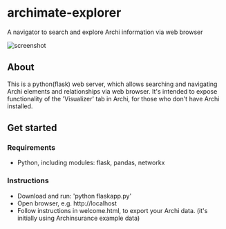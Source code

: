 # archimate-explorer
A navigator to search and explore Archi information via web browser

![screenshot](https://raw.githubusercontent.com/steve-vincent/archimate-explorer/master/screen.png "Screenshot")

## About
This is a python(flask) web server, which allows searching and navigating Archi elements and relationships via web browser. It's intended to expose functionality of the 'Visualizer' tab in Archi, for those who don't have Archi installed.

## Get started

### Requirements
* Python, including modules: flask, pandas, networkx

### Instructions
- Download and run: 'python flaskapp.py'
- Open browser, e.g. http://localhost
- Follow instructions in welcome.html, to export your Archi data. (it's initially using Archinsurance example data)

